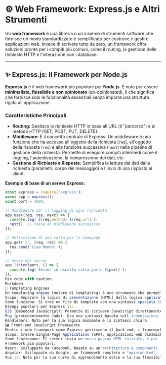 # ⚙️ Web Framework: Express.js e Altri Strumenti

Un **web framework** è una libreria o un insieme di strumenti software che fornisce un modo standardizzato e semplificato per costruire e gestire applicazioni web. Invece di scrivere tutto da zero, un framework offre soluzioni pronte per i compiti più comuni, come il routing, la gestione delle richieste HTTP e l'interazione con i database.

---

## ✨ Express.js: Il Framework per Node.js

**Express.js** è il web framework più popolare per **Node.js**. È noto per essere **minimalista, flessibile e non opinionato** (un-opinionated), il che significa che fornisce solo le funzionalità essenziali senza imporre una struttura rigida all'applicazione.

### Caratteristiche Principali
*   **Routing:** Gestisce le richieste HTTP in base all'URL (il "percorso") e al metodo HTTP (GET, POST, PUT, DELETE).
*   **Middleware:** È il concetto centrale di Express. Un middleware è una funzione che ha accesso all'oggetto della richiesta (`req`), all'oggetto della risposta (`res`) e alla funzione successiva (`next`) nella pipeline di gestione della richiesta. Permette di eseguire compiti intermedi come il logging, l'autenticazione, la compressione dei dati, etc.
*   **Gestione di Richieste e Risposte:** Semplifica la lettura dei dati dalla richiesta (parametri, corpo del messaggio) e l'invio di una risposta al client.

**Esempio di base di un server Express:**
```javascript
const express = require('express');
const app = express();
const port = 3000;

// Middleware per il logging di ogni richiesta
app.use((req, res, next) => {
  console.log(`${req.method} ${req.url}`);
  next(); // Passa al middleware successivo
});

// Definizione di una rotta per la homepage
app.get('/', (req, res) => {
  res.send('Ciao Mondo!');
});

// Avvio del server
app.listen(port, () => {
  console.log(`Server in ascolto sulla porta ${port}`);
});
Use code with caution.
Markdown
🎨 Templating Engines
Un templating engine (motore di templating) è uno strumento che permette di generare documenti (tipicamente HTML) combinando un template statico con dati dinamici provenienti dal server.
Scopo: Separare la logica di presentazione (HTML) dalla logica applicativa (JavaScript/Node.js).
Come funziona: Si crea un file di template con una sintassi speciale (segnaposto, cicli, condizioni). Il motore di templating prende questo file, lo popola con i dati forniti dal server e produce un file HTML finale da inviare al client.
Esempi popolari per Express.js:
EJS (Embedded JavaScript): Permette di scrivere JavaScript direttamente all'interno dell'HTML, usando tag speciali come <% ... %>.
Pug (precedentemente Jade): Usa una sintassi basata sull'indentazione, molto concisa e senza tag di chiusura HTML.
Handlebars: Noto per la sua logica minimale e la sintassi chiara.
🖼️ Front-end JavaScript Frameworks
Mentre i web framework come Express gestiscono il back-end, i framework JavaScript front-end gestiscono la logica e l'interattività dell'interfaccia utente direttamente nel browser del client.
Scopo: Creare Single-Page Applications (SPA), applicazioni web dinamiche e reattive che non hanno bisogno di ricaricare l'intera pagina ad ogni interazione.
Come funzionano: Il server invia un'unica pagina HTML iniziale, e poi l'applicazione JavaScript prende il controllo, caricando i dati necessari tramite chiamate API al back-end e aggiornando dinamicamente il DOM.
Framework più popolari:
React: Sviluppato da Facebook, basato su un'architettura a componenti.
Angular: Sviluppato da Google, un framework completo e "opinionated".
Vue.js: Noto per la sua curva di apprendimento dolce e la sua flessibilità.
